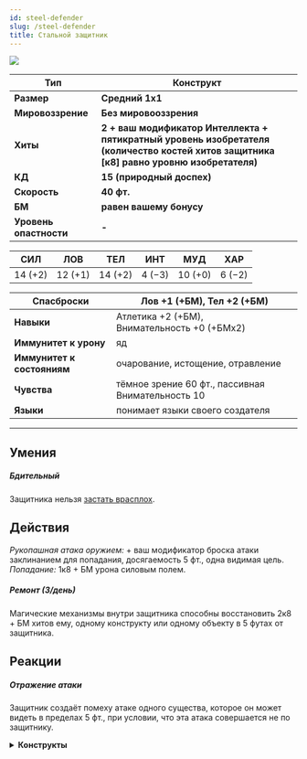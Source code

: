 ```yaml
---
id: steel-defender
slug: /steel-defender
title: Стальной защитник
---
```

![](/img/tokens/steel_defender.png)

| **Тип**                | Конструкт                                                                                                                                 |
| ---------------------- | ----------------------------------------------------------------------------------------------------------------------------------------- |
| **Размер**             | **Средний 1x1**                                                                                                                           |
| **Мировоззрение**      | **Без мировооззрения**                                                                                                                    |
| **Хиты**               | **2 + ваш модификатор Интеллекта + пятикратный уровень изобретателя (количество костей хитов защитника \[к8] равно уровню изобретателя)** |
| **КД**                 | **15 (природный доспех)**                                                                                                                 |
| **Скорость**           | **40 фт.**                                                                                                                                |
| **БМ**                 | **равен вашему бонусу**                                                                                                                   |
| **Уровень опастности** | **-**                                                                                                                                     |

| **СИЛ** | **ЛОВ** | **ТЕЛ** | **ИНТ** | **МУД** | **ХАР** |
| ------- | ------- | ------- | ------- | ------- | ------- |
| 14 (+2) | 12 (+1) | 14 (+2) | 4 (−3)  | 10 (+0) | 6 (−2)  |

| **Спасброски**             | Лов +1 (+БМ), Тел +2 (+БМ)                        |
| -------------------------- | ------------------------------------------------- |
| **Навыки**                 | Атлетика +2 (+БМ), Внимательность +0 (+БМx2)      |
| **Иммунитет к урону**      | яд                                                |
| **Иммунитет к состояниям** | очарование, истощение, отравление                 |
| **Чувства**                | тёмное зрение 60 фт., пассивная Внимательность 10 |
| **Языки**                  | понимает языки своего создателя                   |

---
## Умения
##### Бдительный  
Защитника нельзя [застать врасплох](https://ttg.club/screens/surprise).
## Действия
_Рукопашная атака оружием:_ + ваш модификатор броска атаки заклинанием для попадания, досягаемость 5 фт., одна видимая цель. _Попадание:_ 1к8 + БМ урона силовым полем.
##### Ремонт (3/день)
Магические механизмы внутри защитника способны восстановить 2к8 + БМ хитов ему, одному конструкту или одному объекту в 5 футах от защитника.
## Реакции
##### Отражение атаки
Защитник создаёт помеху атаке одного существа, которое он может видеть в пределах 5 фт., при условии, что эта атака совершается не по защитнику.

<details>
  <summary><strong>Конструкты</strong></summary>
Создаются, а не рождаются. Некоторые запрограммированы создателем следовать простому набору инструкций, другие же имеют зачатки разума и способны к самостоятельному мышлению. Големы — это классические конструкты. Многие существа родом из внешнего плана Механус, такие как модроны, являются конструктами, созданными из материи этого плана волей могущественных существ.
</details>